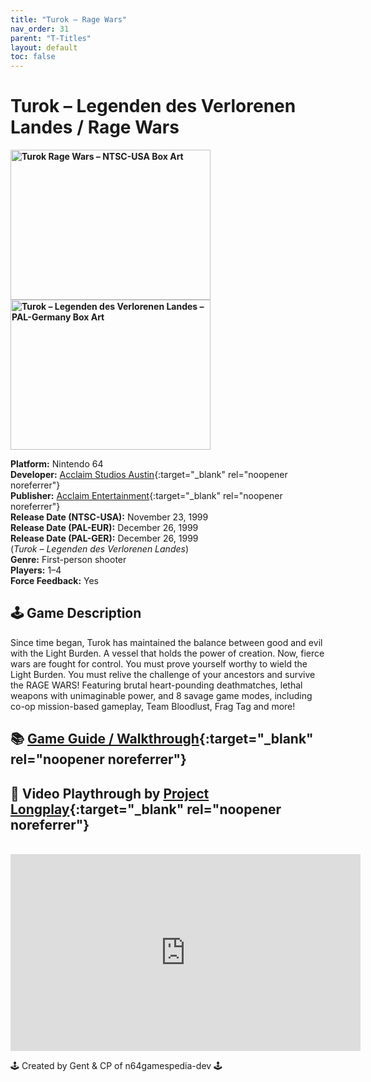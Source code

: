 ```yaml
---
title: "Turok – Rage Wars"
nav_order: 31
parent: "T-Titles"
layout: default
toc: false
---
```


# Turok – Legenden des Verlorenen Landes / Rage Wars

<b>
<img src="https://images.launchbox-app.com/b48e6f80-2a53-4383-8319-b78e6ea5cf9f.jpg" alt="Turok Rage Wars – NTSC-USA Box Art" width="320" height="240" />
<img src="https://images.launchbox-app.com/c026d024-9e00-4ab9-bb81-42857c052fa7.png" alt="Turok – Legenden des Verlorenen Landes – PAL-Germany Box Art" width="320" height="240" />
</b>

**Platform:** Nintendo 64  
**Developer:** [Acclaim Studios Austin](https://en.wikipedia.org/wiki/Acclaim_Studios_Austin){:target="_blank" rel="noopener noreferrer"}  
**Publisher:** [Acclaim Entertainment](https://en.wikipedia.org/wiki/Acclaim_Entertainment){:target="_blank" rel="noopener noreferrer"}  
**Release Date (NTSC-USA):** November 23, 1999  
**Release Date (PAL-EUR):** December 26, 1999  
**Release Date (PAL-GER):** December 26, 1999  
(*Turok – Legenden des Verlorenen Landes*)  
**Genre:** First-person shooter  
**Players:** 1–4  
**Force Feedback:** Yes  

## 🕹️ Game Description
Since time began, Turok has maintained the balance between good and evil with the Light Burden. A vessel that holds the power of creation. Now, fierce wars are fought for control. You must prove yourself worthy to wield the Light Burden. You must relive the challenge of your ancestors and survive the RAGE WARS! Featuring brutal heart-pounding deathmatches, lethal weapons with unimaginable power, and 8 savage game modes, including co-op mission-based gameplay, Team Bloodlust, Frag Tag and more!

## 📚 [Game Guide / Walkthrough](https://gamefaqs.gamespot.com/n64/199130-turok-dinosaur-hunter/faqs/2239){:target="_blank" rel="noopener noreferrer"}

## 🎥 Video Playthrough by [Project Longplay](https://www.youtube.com/@projectlongplay){:target="_blank" rel="noopener noreferrer"}  
<br />  
<iframe width="560" height="315" src="https://www.youtube.com/embed/TUJTmYUnVOk" title="Turok Rage Wars – Longplay Video" frameborder="0" allowfullscreen></iframe>

🕹️ Created by Gent & CP of n64gamespedia-dev 🕹️

<!-- Vault Format: n64gamespedia-dev -->
<!-- Protocol Source: _vault-specs/format-protocol.md -->
